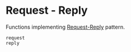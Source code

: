 
# Request - Reply

Functions implementing [Request-Reply](https://docs.nats.io/nats-concepts/core-nats/reqreply) pattern.

```@docs
request
reply
```
